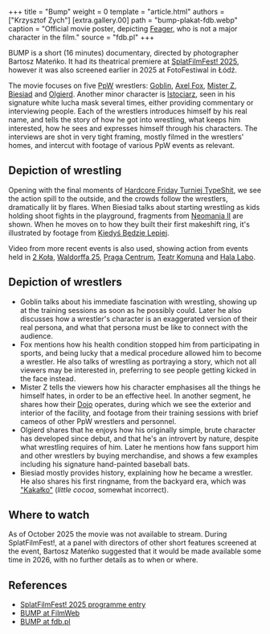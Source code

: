 +++
title = "Bump"
weight = 0
template = "article.html"
authors = ["Krzysztof Zych"]
[extra.gallery.00]
path = "bump-plakat-fdb.webp"
caption = "Official movie poster, depicting [Feager](@/w/feager.md), who is not a major character in the film."
source = "fdb.pl"
+++

BUMP is a short (16 minutes) documentary, directed by photographer Bartosz Mateńko. It had its theatrical premiere at [SplatFilmFest! 2025](@/o/splat.md), however it was also screened earlier in 2025 at FotoFestiwal in Łódź.

<!-- more -->

The movie focuses on five [PpW](@/o/ppw.md) wrestlers: [Goblin](@/w/goblin.md), [Axel Fox](@/w/axel-fox.md), [Mister Z](@/w/mister-z.md), [Biesiad](@/w/biesiad.md) and [Olgierd](@/w/olgierd.md). Another minor character is [Istociarz](@/w/istociarz.md), seen in his signature white lucha mask several times, either providing commentary or interviewing people.
Each of the wrestlers introduces himself by his real name, and tells the story of how he got into wrestling, what keeps him interested, how he sees and expresses himself through his characters.
The interviews are shot in very tight framing, mostly filmed in the wrestlers' homes, and intercut with footage of various PpW events as relevant.

## Depiction of wrestling

Opening with the final moments of [Hardcore Friday Turniej TypeShit](@/e/ppw/2025-08-15-ppw-hardcore-friday-turniej-typeshit.md), we see the action spill to the outside, and the crowds follow the wrestlers, dramatically lit by flares.
When Biesiad talks about starting wrestling as kids holding shoot fights in the playground, fragments from [Neomania II](@/e/ppw/2012-07-01-ppw-neomania-ii.md) are shown. When he moves on to how they built their first makeshift ring, it's illustrated by footage from [Kiedyś Będzie Lepiej](@/e/ppw/2019-07-13-ppw-kiedys-bedzie-lepiej.md).

Video from more recent events is also used, showing action from events held in [2 Koła](@/v/2kola.md), [Waldorffa 25](@/v/waldorffa25.md), [Praga Centrum](@/v/praga-centrum.md), [Teatr Komuna](@/v/teatr-komuna.md) and [Hala Labo](@/v/minska-65.md).

## Depiction of wrestlers

- Goblin talks about his immediate fascination with wrestling, showing up at the training sessions as soon as he possibly could. Later he also discusses how a wrestler's character is an exaggerated version of their real persona, and what that persona must be like to connect with the audience.
- Fox mentions how his health condition stopped him from participating in sports, and being lucky that a medical procedure allowed him to become a wrestler. He also talks of wrestling as portraying a story, which not all viewers may be interested in, preferring to see people getting kicked in the face instead.
- Mister Z tells the viewers how his character emphasises all the things he himself hates, in order to be an effective heel. In another segment, he shares how their [Dojo](@/o/ewenement-dojo.md) operates, during which we see the exterior and interior of the facility, and footage from their training sessions with brief cameos of other PpW wrestlers and personnel.
- Olgierd shares that he enjoys how his originally simple, brute character has developed since debut, and that he's an introvert by nature, despite what wrestling requires of him. Later he mentions how fans support him and other wrestlers by buying merchandise, and shows a few examples including his signature hand-painted baseball bats.
- Biesiad mostly provides history, explaining how he became a wrestler. He also shares his first ringname, from the backyard era, which was ["Kakałko"][wiki-steven] (_little cocoa_, somewhat incorrect).

## Where to watch

As of October 2025 the movie was not available to stream. During SplatFilmFest!, at a panel with directors of other short features screened at the event, Bartosz Mateńko suggested that it would be made available some time in 2026, with no further details as to when or where.

## References

* [SplatFilmFest! 2025 programme entry](https://splatfilmfest.com/program_2025/bump/)
* [BUMP at FilmWeb](https://www.filmweb.pl/film/Bump-2025-10098005)
* [BUMP at fdb.pl](https://fdb.pl/film/1286012-bump)

[wiki-steven]: //ppw-fandom.tpwres.pl/steven-strong
